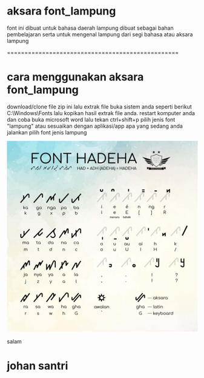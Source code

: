 # aksara font_lampung
font ini dibuat untuk bahasa daerah lampung
dibuat sebagai bahan pembelajaran serta untuk mengenal lampung dari segi bahasa atau aksara lampung

=================================================
# cara menggunakan aksara font_lampung
download/clone file zip ini lalu extrak file
buka sistem anda seperti berikut C:\Windows\Fonts lalu kopikan hasil extrak file anda.
restart komputer anda dan coba buka microsoft word lalu tekan ctrl+shift+p pilih jenis font "lampung" atau sesuaikan dengan aplikasi/app apa yang sedang anda jalankan pilih font jenis lampung


![alt text](https://github.com/johansantri/font_lampung/blob/master/adn_Hadeha%20Bold/preview.jpg?raw=true)


 salam
# johan santri
